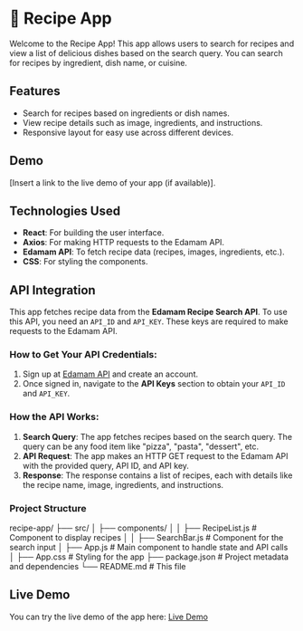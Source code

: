 # 🍕 Recipe App

Welcome to the Recipe App! This app allows users to search for recipes and view a list of delicious dishes based on the search query. You can search for recipes by ingredient, dish name, or cuisine.

## Features
- Search for recipes based on ingredients or dish names.
- View recipe details such as image, ingredients, and instructions.
- Responsive layout for easy use across different devices.

## Demo

[Insert a link to the live demo of your app (if available)].

## Technologies Used
- **React**: For building the user interface.
- **Axios**: For making HTTP requests to the Edamam API.
- **Edamam API**: To fetch recipe data (recipes, images, ingredients, etc.).
- **CSS**: For styling the components.

## API Integration

This app fetches recipe data from the **Edamam Recipe Search API**. To use this API, you need an `API_ID` and `API_KEY`. These keys are required to make requests to the Edamam API.

### How to Get Your API Credentials:
1. Sign up at [Edamam API](https://developer.edamam.com/) and create an account.
2. Once signed in, navigate to the **API Keys** section to obtain your `API_ID` and `API_KEY`.

### How the API Works:
1. **Search Query**: The app fetches recipes based on the search query. The query can be any food item like "pizza", "pasta", "dessert", etc.
2. **API Request**: The app makes an HTTP GET request to the Edamam API with the provided query, API ID, and API key. 
3. **Response**: The response contains a list of recipes, each with details like the recipe name, image, ingredients, and instructions.

### Project Structure

recipe-app/
├── src/
│   ├── components/
│   │   ├── RecipeList.js      # Component to display recipes
│   │   ├── SearchBar.js       # Component for the search input
│   ├── App.js                 # Main component to handle state and API calls
│   ├── App.css                # Styling for the app
├── package.json               # Project metadata and dependencies
└── README.md                  # This file

## Live Demo

You can try the live demo of the app here: [Live Demo](https://saya1206.github.io/Recipe-App/)

